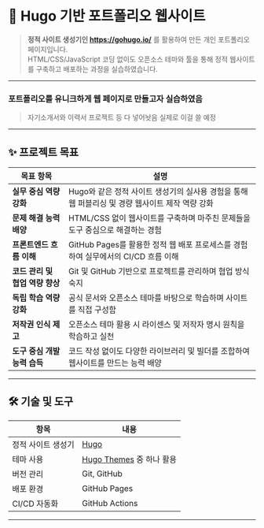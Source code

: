 # 🧱 Hugo 기반 포트폴리오 웹사이트

> **정적 사이트 생성기인 https://gohugo.io/** 를 활용하여 만든 개인 포트폴리오 페이지입니다.  
> HTML/CSS/JavaScript 코딩 없이도 오픈소스 테마와 툴을 통해 정적 웹사이트를 구축하고 배포하는 과정을 실습하였습니다.

---

### 포트폴리오를 유니크하게 웹 페이지로 만들고자 실습하였음
> 자기소개서와 이력서 프로젝트 등 다 넣어놧음 실제로 이걸 쓸 예정

---
## ✨ 프로젝트 목표

| 목표 항목 | 설명 |
|-----------|------|
| **실무 중심 역량 강화** | Hugo와 같은 정적 사이트 생성기의 실사용 경험을 통해 웹 퍼블리싱 및 경량 웹사이트 제작 역량 강화 |
| **문제 해결 능력 배양** | HTML/CSS 없이 웹사이트를 구축하며 마주친 문제들을 도구 중심으로 해결하는 경험 |
| **프론트엔드 흐름 이해** | GitHub Pages를 활용한 정적 웹 배포 프로세스를 경험하여 실무에서의 CI/CD 흐름 이해 |
| **코드 관리 및 협업 역량 향상** | Git 및 GitHub 기반으로 프로젝트를 관리하며 협업 방식 숙지 |
| **독립 학습 역량 강화** | 공식 문서와 오픈소스 테마를 바탕으로 학습하며 사이트를 직접 구성함 |
| **저작권 인식 제고** | 오픈소스 테마 활용 시 라이센스 및 저작자 명시 원칙을 학습하고 실천 |
| **도구 중심 개발 능력 습득** | 코드 작성 없이도 다양한 라이브러리 및 빌더를 조합하여 웹사이트를 만드는 능력 배양 |

---

## 🛠 기술 및 도구

| 항목 | 내용 |
|------|------|
| 정적 사이트 생성기 | [Hugo](https://gohugo.io/) |
| 테마 사용 | [Hugo Themes](https://themes.gohugo.io/) 중 하나 활용 |
| 버전 관리 | Git, GitHub |
| 배포 환경 | GitHub Pages |
| CI/CD 자동화 | GitHub Actions |

---
